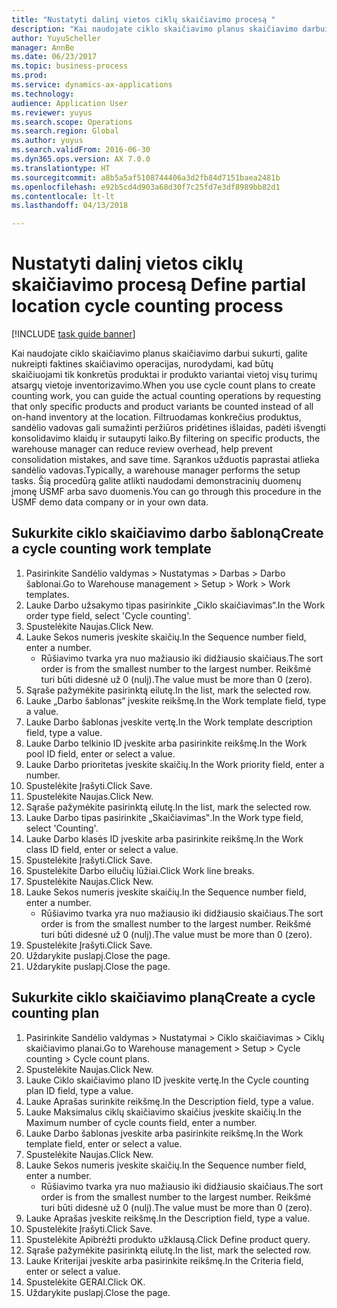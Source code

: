 ```yaml
--- 
title: "Nustatyti dalinį vietos ciklų skaičiavimo procesą "
description: "Kai naudojate ciklo skaičiavimo planus skaičiavimo darbui sukurti, galite nukreipti faktines skaičiavimo operacijas, nurodydami, kad būtų skaičiuojami tik konkretūs produktai ir produkto variantai vietoj visų turimų atsargų vietoje inventorizavimo."
author: YuyuScheller
manager: AnnBe
ms.date: 06/23/2017
ms.topic: business-process
ms.prod: 
ms.service: dynamics-ax-applications
ms.technology: 
audience: Application User
ms.reviewer: yuyus
ms.search.scope: Operations
ms.search.region: Global
ms.author: yuyus
ms.search.validFrom: 2016-06-30
ms.dyn365.ops.version: AX 7.0.0
ms.translationtype: HT
ms.sourcegitcommit: a8b5a5af5108744406a3d2fb84d7151baea2481b
ms.openlocfilehash: e92b5cd4d903a68d30f7c25fd7e3df8989bb82d1
ms.contentlocale: lt-lt
ms.lasthandoff: 04/13/2018

---
```

# <a name="define-partial-location-cycle-counting-process"></a><span data-ttu-id="665f1-103">Nustatyti dalinį vietos ciklų skaičiavimo procesą </span><span class="sxs-lookup"><span data-stu-id="665f1-103">Define partial location cycle counting process</span></span> 

[!INCLUDE [task guide banner](../../includes/task-guide-banner.md)]

<span data-ttu-id="665f1-104">Kai naudojate ciklo skaičiavimo planus skaičiavimo darbui sukurti, galite nukreipti faktines skaičiavimo operacijas, nurodydami, kad būtų skaičiuojami tik konkretūs produktai ir produkto variantai vietoj visų turimų atsargų vietoje inventorizavimo.</span><span class="sxs-lookup"><span data-stu-id="665f1-104">When you use cycle count plans to create counting work, you can guide the actual counting operations by requesting that only specific products and product variants be counted instead of all on-hand inventory at the location.</span></span> <span data-ttu-id="665f1-105">Filtruodamas konkrečius produktus, sandėlio vadovas gali sumažinti peržiūros pridėtines išlaidas, padėti išvengti konsolidavimo klaidų ir sutaupyti laiko.</span><span class="sxs-lookup"><span data-stu-id="665f1-105">By filtering on specific products, the warehouse manager can reduce review overhead, help prevent consolidation mistakes, and save time.</span></span> <span data-ttu-id="665f1-106">Sąrankos užduotis paprastai atlieka sandėlio vadovas.</span><span class="sxs-lookup"><span data-stu-id="665f1-106">Typically, a warehouse manager performs the setup tasks.</span></span> <span data-ttu-id="665f1-107">Šią procedūrą galite atlikti naudodami demonstracinių duomenų įmonę USMF arba savo duomenis.</span><span class="sxs-lookup"><span data-stu-id="665f1-107">You can go through this procedure in the USMF demo data company or in your own data.</span></span>


## <a name="create-a-cycle-counting-work-template"></a><span data-ttu-id="665f1-108">Sukurkite ciklo skaičiavimo darbo šabloną</span><span class="sxs-lookup"><span data-stu-id="665f1-108">Create a cycle counting work template</span></span>
1. <span data-ttu-id="665f1-109">Pasirinkite Sandėlio valdymas > Nustatymas > Darbas > Darbo šablonai.</span><span class="sxs-lookup"><span data-stu-id="665f1-109">Go to Warehouse management > Setup > Work > Work templates.</span></span>
2. <span data-ttu-id="665f1-110">Lauke Darbo užsakymo tipas pasirinkite „Ciklo skaičiavimas“.</span><span class="sxs-lookup"><span data-stu-id="665f1-110">In the Work order type field, select 'Cycle counting'.</span></span>
3. <span data-ttu-id="665f1-111">Spustelėkite Naujas.</span><span class="sxs-lookup"><span data-stu-id="665f1-111">Click New.</span></span>
4. <span data-ttu-id="665f1-112">Lauke Sekos numeris įveskite skaičių.</span><span class="sxs-lookup"><span data-stu-id="665f1-112">In the Sequence number field, enter a number.</span></span>
    * <span data-ttu-id="665f1-113">Rūšiavimo tvarka yra nuo mažiausio iki didžiausio skaičiaus.</span><span class="sxs-lookup"><span data-stu-id="665f1-113">The sort order is from the smallest number to the largest number.</span></span> <span data-ttu-id="665f1-114">Reikšmė turi būti didesnė už 0 (nulį).</span><span class="sxs-lookup"><span data-stu-id="665f1-114">The value must be more than 0 (zero).</span></span>  
5. <span data-ttu-id="665f1-115">Sąraše pažymėkite pasirinktą eilutę.</span><span class="sxs-lookup"><span data-stu-id="665f1-115">In the list, mark the selected row.</span></span>
6. <span data-ttu-id="665f1-116">Lauke „Darbo šablonas“ įveskite reikšmę.</span><span class="sxs-lookup"><span data-stu-id="665f1-116">In the Work template field, type a value.</span></span>
7. <span data-ttu-id="665f1-117">Lauke Darbo šablonas įveskite vertę.</span><span class="sxs-lookup"><span data-stu-id="665f1-117">In the Work template description field, type a value.</span></span>
8. <span data-ttu-id="665f1-118">Lauke Darbo telkinio ID įveskite arba pasirinkite reikšmę.</span><span class="sxs-lookup"><span data-stu-id="665f1-118">In the Work pool ID field, enter or select a value.</span></span>
9. <span data-ttu-id="665f1-119">Lauke Darbo prioritetas įveskite skaičių.</span><span class="sxs-lookup"><span data-stu-id="665f1-119">In the Work priority field, enter a number.</span></span>
10. <span data-ttu-id="665f1-120">Spustelėkite Įrašyti.</span><span class="sxs-lookup"><span data-stu-id="665f1-120">Click Save.</span></span>
11. <span data-ttu-id="665f1-121">Spustelėkite Naujas.</span><span class="sxs-lookup"><span data-stu-id="665f1-121">Click New.</span></span>
12. <span data-ttu-id="665f1-122">Sąraše pažymėkite pasirinktą eilutę.</span><span class="sxs-lookup"><span data-stu-id="665f1-122">In the list, mark the selected row.</span></span>
13. <span data-ttu-id="665f1-123">Lauke Darbo tipas pasirinkite „Skaičiavimas‟.</span><span class="sxs-lookup"><span data-stu-id="665f1-123">In the Work type field, select 'Counting'.</span></span>
14. <span data-ttu-id="665f1-124">Lauke Darbo klasės ID įveskite arba pasirinkite reikšmę.</span><span class="sxs-lookup"><span data-stu-id="665f1-124">In the Work class ID field, enter or select a value.</span></span>
15. <span data-ttu-id="665f1-125">Spustelėkite Įrašyti.</span><span class="sxs-lookup"><span data-stu-id="665f1-125">Click Save.</span></span>
16. <span data-ttu-id="665f1-126">Spustelėkite Darbo eilučių lūžiai.</span><span class="sxs-lookup"><span data-stu-id="665f1-126">Click Work line breaks.</span></span>
17. <span data-ttu-id="665f1-127">Spustelėkite Naujas.</span><span class="sxs-lookup"><span data-stu-id="665f1-127">Click New.</span></span>
18. <span data-ttu-id="665f1-128">Lauke Sekos numeris įveskite skaičių.</span><span class="sxs-lookup"><span data-stu-id="665f1-128">In the Sequence number field, enter a number.</span></span>
    * <span data-ttu-id="665f1-129">Rūšiavimo tvarka yra nuo mažiausio iki didžiausio skaičiaus.</span><span class="sxs-lookup"><span data-stu-id="665f1-129">The sort order is from the smallest number to the largest number.</span></span> <span data-ttu-id="665f1-130">Reikšmė turi būti didesnė už 0 (nulį).</span><span class="sxs-lookup"><span data-stu-id="665f1-130">The value must be more than 0 (zero).</span></span>  
19. <span data-ttu-id="665f1-131">Spustelėkite Įrašyti.</span><span class="sxs-lookup"><span data-stu-id="665f1-131">Click Save.</span></span>
20. <span data-ttu-id="665f1-132">Uždarykite puslapį.</span><span class="sxs-lookup"><span data-stu-id="665f1-132">Close the page.</span></span>
21. <span data-ttu-id="665f1-133">Uždarykite puslapį.</span><span class="sxs-lookup"><span data-stu-id="665f1-133">Close the page.</span></span>

## <a name="create-a-cycle-counting-plan"></a><span data-ttu-id="665f1-134">Sukurkite ciklo skaičiavimo planą</span><span class="sxs-lookup"><span data-stu-id="665f1-134">Create a cycle counting plan</span></span>
1. <span data-ttu-id="665f1-135">Pasirinkite Sandėlio valdymas > Nustatymai > Ciklo skaičiavimas > Ciklų skaičiavimo planai.</span><span class="sxs-lookup"><span data-stu-id="665f1-135">Go to Warehouse management > Setup > Cycle counting > Cycle count plans.</span></span>
2. <span data-ttu-id="665f1-136">Spustelėkite Naujas.</span><span class="sxs-lookup"><span data-stu-id="665f1-136">Click New.</span></span>
3. <span data-ttu-id="665f1-137">Lauke Ciklo skaičiavimo plano ID įveskite vertę.</span><span class="sxs-lookup"><span data-stu-id="665f1-137">In the Cycle counting plan ID field, type a value.</span></span>
4. <span data-ttu-id="665f1-138">Lauke Aprašas surinkite reikšmę.</span><span class="sxs-lookup"><span data-stu-id="665f1-138">In the Description field, type a value.</span></span>
5. <span data-ttu-id="665f1-139">Lauke Maksimalus ciklų skaičiavimo skaičius įveskite skaičių.</span><span class="sxs-lookup"><span data-stu-id="665f1-139">In the Maximum number of cycle counts field, enter a number.</span></span>
6. <span data-ttu-id="665f1-140">Lauke Darbo šablonas įveskite arba pasirinkite reikšmę.</span><span class="sxs-lookup"><span data-stu-id="665f1-140">In the Work template field, enter or select a value.</span></span>
7. <span data-ttu-id="665f1-141">Spustelėkite Naujas.</span><span class="sxs-lookup"><span data-stu-id="665f1-141">Click New.</span></span>
8. <span data-ttu-id="665f1-142">Lauke Sekos numeris įveskite skaičių.</span><span class="sxs-lookup"><span data-stu-id="665f1-142">In the Sequence number field, enter a number.</span></span>
    * <span data-ttu-id="665f1-143">Rūšiavimo tvarka yra nuo mažiausio iki didžiausio skaičiaus.</span><span class="sxs-lookup"><span data-stu-id="665f1-143">The sort order is from the smallest number to the largest number.</span></span> <span data-ttu-id="665f1-144">Reikšmė turi būti didesnė už 0 (nulį).</span><span class="sxs-lookup"><span data-stu-id="665f1-144">The value must be more than 0 (zero).</span></span>  
9. <span data-ttu-id="665f1-145">Lauke Aprašas įveskite reikšmę.</span><span class="sxs-lookup"><span data-stu-id="665f1-145">In the Description field, type a value.</span></span>
10. <span data-ttu-id="665f1-146">Spustelėkite Įrašyti.</span><span class="sxs-lookup"><span data-stu-id="665f1-146">Click Save.</span></span>
11. <span data-ttu-id="665f1-147">Spustelėkite Apibrėžti produkto užklausą.</span><span class="sxs-lookup"><span data-stu-id="665f1-147">Click Define product query.</span></span>
12. <span data-ttu-id="665f1-148">Sąraše pažymėkite pasirinktą eilutę.</span><span class="sxs-lookup"><span data-stu-id="665f1-148">In the list, mark the selected row.</span></span>
13. <span data-ttu-id="665f1-149">Lauke Kriterijai įveskite arba pasirinkite reikšmę.</span><span class="sxs-lookup"><span data-stu-id="665f1-149">In the Criteria field, enter or select a value.</span></span>
14. <span data-ttu-id="665f1-150">Spustelėkite GERAI.</span><span class="sxs-lookup"><span data-stu-id="665f1-150">Click OK.</span></span>
15. <span data-ttu-id="665f1-151">Uždarykite puslapį.</span><span class="sxs-lookup"><span data-stu-id="665f1-151">Close the page.</span></span>


